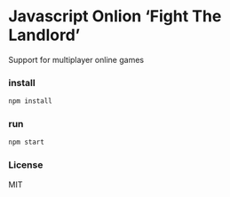 # Javascript Onlion ‘Fight The Landlord’
Support for multiplayer online games
### install
```sh
npm install
```
### run
```sh
npm start
```

### License
MIT
